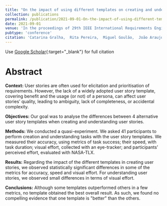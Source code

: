 ```yaml
---
title: "On the impact of using different templates on creating and understanding user stories"
collection: publications
permalink: /publication/2021-09-01-On-the-impact-of-using-different-templates-on-creating-and-understanding-user-stories
date: 2021-09-01
venue: 'In the proceedings of 29th IEEE International Requirements Engineering Conference'
pubtype: 'conference'
citation: 'Catarina Gralha,  Rita Pereira,  Miguel Goulão,  João Araujo, &quot;On the impact of using different templates on creating and understanding user stories.&quot; In the proceedings of 29th IEEE International Requirements Engineering Conference, 2021.'
---
```

Use [Google Scholar](https://scholar.google.com/scholar?q=On+the+impact+of+using+different+templates+on+creating+and+understanding+user+stories){:target="_blank"} for full citation

# Abstract

**Context:** User stories are often used for elicitation and prioritisation of requirements. However, the lack of a widely adopted user story template, covering benefit and the usage (or not) of a persona, can affect user stories’ quality, leading to ambiguity, lack of completeness, or accidental complexity. 

**Objectives:** Our goal was to analyse the differences between 4 alternative user story templates when creating and understanding user stories. 

**Methods:** We conducted a quasi-experiment. We asked 41 participants to perform creation and understanding tasks with the user story templates. We measured their accuracy, using metrics of task success; their speed, with task duration; visual effort, collected with an eye-tracker; and participants’ perceived effort, evaluated with NASA-TLX. 

**Results:** Regarding the impact of the different templates in creating user stories, we observed statistically significant differences in some of the metrics for accuracy, speed and visual effort. For understanding user stories, we observed small differences in terms of visual effort. 

**Conclusions:** Although some templates outperformed others in a few metrics, no template obtained the best overall result. As such, we found no compelling evidence that one template is "better" than the others.
